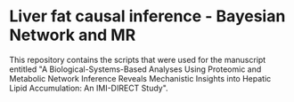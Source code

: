 # Liver fat causal inference - Bayesian Network and MR

This repository contains the scripts that were used for the manuscript entitled "A Biological-Systems-Based Analyses Using Proteomic and Metabolic Network Inference
Reveals Mechanistic Insights into Hepatic Lipid Accumulation: An IMI-DIRECT Study".



